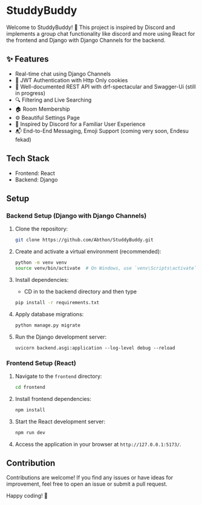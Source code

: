 
# StuddyBuddy

Welcome to StuddyBuddy! 🎉 This project is inspired by Discord and implements a group chat functionality like discord and more using React for the frontend and Django with Django Channels for the backend.

## ✨ Features

- Real-time chat using Django Channels
- 🔐 JWT Authentication with Http Only cookies
- 📘 Well-documented REST API with drf-spectacular and Swagger-Ui (still in progress)
- 🔍 Filtering and Live Searching
- 🏠 Room Membership
- ⚙️ Beautiful Settings Page
- 🌈 Inspired by Discord for a Familiar User Experience
- 📬 End-to-End Messaging, Emoji Support (coming very soon, Endesu fekad)


## Tech Stack

- Frontend: React
- Backend: Django


## Setup

### Backend Setup (Django with Django Channels)

1. Clone the repository:

   ```bash
   git clone https://github.com/Abthon/StuddyBuddy.git
   ```

2. Create and activate a virtual environment (recommended):

   ```bash
   python -m venv venv
   source venv/bin/activate  # On Windows, use `venv\Scripts\activate`
   ```

3. Install dependencies:
   - CD in to the backend directory and then type
   ```bash
   pip install -r requirements.txt
   ```

4. Apply database migrations:

   ```bash
   python manage.py migrate
   ```

5. Run the Django development server:

   ```
   uvicorn backend.asgi:application --log-level debug --reload
   ```

### Frontend Setup (React)

1. Navigate to the `frontend` directory:

   ```bash
   cd frontend
   ```

2. Install frontend dependencies:

   ```bash
   npm install
   ```

3. Start the React development server:

   ```bash
   npm run dev
   ```

4. Access the application in your browser at `http://127.0.0.1:5173/`.

## Contribution

Contributions are welcome! If you find any issues or have ideas for improvement, feel free to open an issue or submit a pull request.

Happy coding! 🚀